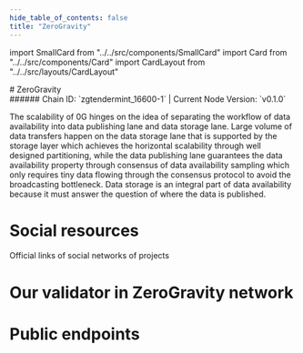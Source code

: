 ```yaml
---
hide_table_of_contents: false
title: "ZeroGravity"
---
```


import SmallCard from "../../src/components/SmallCard"
import Card from "../../src/components/Card"
import CardLayout from "../../src/layouts/CardLayout"

<div class="h1-with-icon icon-og">
# ZeroGravity
</div>
###### Chain ID: `zgtendermint_16600-1` | Current Node Version: `v0.1.0`


The scalability of 0G hinges on the idea of separating the workflow of data availability into data publishing lane and data storage lane. Large volume of data transfers happen on the data storage lane that is supported by the storage layer which achieves the horizontal scalability through well designed partitioning, while the data publishing lane guarantees the data availability property through consensus of data availability sampling which only requires tiny data flowing through the consensus protocol to avoid the broadcasting bottleneck. Data storage is an integral part of data availability because it must answer the question of where the data is published.

# Social resources
Official links of social networks of projects

<CardLayout autoFitEnabled={false}>
    <SmallCard to="https://0g.ai/" header={{label: "Website", translateId: "social-telegram"}} iconPath="img/website-icon.svg"/>
    <SmallCard to="https://github.com/0glabs/0g-evmos" header={{label: "GitHub", translateId: "social-telegram"}} iconPath="img/github-icon.svg"/>
    <SmallCard to="http://discord.gg/0glabs" header={{label: "Discord", translateId: "social-telegram"}} iconPath="img/discord-icon.svg"/>
    <SmallCard to="https://twitter.com/0G_labs" header={{label: "X", translateId: "social-telegram"}} iconPath="img/x-icon.svg"/>
    <SmallCard to="https://t.me/web3_0glabs" header={{label: "Telegram", translateId: "social-telegram"}} iconPath="img/telegram-icon.svg"/>
</CardLayout>

# Our validator in ZeroGravity network

<CardLayout autoFitEnabled={true}>
    <Card
        to="https://explorer.validatorvn.com/OG-Testnet/staking/evmosvaloper1n30zgt2nc3auawqlsgkqmwz9u3r0zdwnu9xjc4"
        header={{
            label: "[NODERS]TEAM",
            translateId: "development-setup",
        }}
        body={{
            label: "Trusted blockchain validator",
        }}
        iconPath="img/kotlin-icon.svg"
    />
</CardLayout>

# Public endpoints

<CardLayout autoFitEnabled={true}>
    <SmallCard to="https://og-t-rpc.noders.services" header={{label: "RPC Endpoint", translateId: "rpc-endpoint"}}/>
    <SmallCard to="https://og-t-api.noders.services" header={{label: "API Endpoint", translateId: "api-endpoint"}}/>
    <SmallCard to="https://og-t-json.noders.services" header={{label: "json-RPC Endpoint", translateId: "jrpc-endpoint"}}/>
    <SmallCard to="http://og-t-grpc.noders.services:29090" header={{label: "gRPC Endpoint", translateId: "grpc-endpoint"}}/>
</CardLayout>
